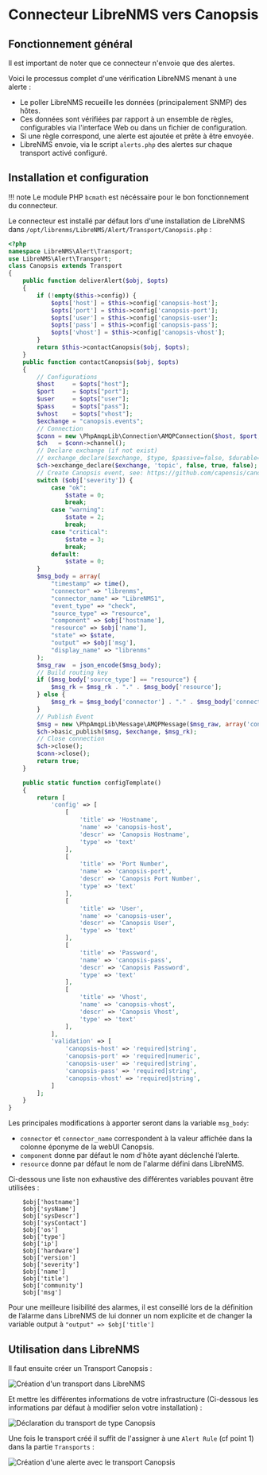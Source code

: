 # Connecteur LibreNMS vers Canopsis

## Fonctionnement général

Il est important de noter que ce connecteur n'envoie que des alertes.

Voici le processus complet d'une vérification LibreNMS menant à une alerte :

*  Le poller LibreNMS recueille les données (principalement SNMP) des hôtes.
*  Ces données sont vérifiées par rapport à un ensemble de règles, configurables via l'interface Web ou dans un fichier de configuration.
*  Si une règle correspond, une alerte est ajoutée et prête à être envoyée.
*  LibreNMS envoie, via le script `alerts.php` des alertes sur chaque transport activé configuré.

## Installation et configuration

!!! note
    Le module PHP `bcmath` est nécéssaire pour le bon fonctionnement du connecteur.

Le connecteur est installé par défaut lors d'une installation de LibreNMS dans `/opt/librenms/LibreNMS/Alert/Transport/Canopsis.php` :

```php
<?php
namespace LibreNMS\Alert\Transport;
use LibreNMS\Alert\Transport;
class Canopsis extends Transport
{
    public function deliverAlert($obj, $opts)
    {
        if (!empty($this->config)) {
            $opts['host'] = $this->config['canopsis-host'];
            $opts['port'] = $this->config['canopsis-port'];
            $opts['user'] = $this->config['canopsis-user'];
            $opts['pass'] = $this->config['canopsis-pass'];
            $opts['vhost'] = $this->config['canopsis-vhost'];
        }
        return $this->contactCanopsis($obj, $opts);
    }
    public function contactCanopsis($obj, $opts)
    {
        // Configurations
        $host     = $opts["host"];
        $port     = $opts["port"];
        $user     = $opts["user"];
        $pass     = $opts["pass"];
        $vhost    = $opts["vhost"];
        $exchange = "canopsis.events";
        // Connection
        $conn = new \PhpAmqpLib\Connection\AMQPConnection($host, $port, $user, $pass, $vhost);
        $ch   = $conn->channel();
        // Declare exchange (if not exist)
        // exchange_declare($exchange, $type, $passive=false, $durable=false, $auto_delete=true, $internal=false, $nowait=false, $arguments=null, $ticket=null)
        $ch->exchange_declare($exchange, 'topic', false, true, false);
        // Create Canopsis event, see: https://github.com/capensis/canopsis/wiki/Event-specification
        switch ($obj['severity']) {
            case "ok":
                $state = 0;
                break;
            case "warning":
                $state = 2;
                break;
            case "critical":
                $state = 3;
                break;
            default:
                $state = 0;
        }
        $msg_body = array(
            "timestamp" => time(),
            "connector" => "librenms",
            "connector_name" => "LibreNMS1",
            "event_type" => "check",
            "source_type" => "resource",
            "component" => $obj['hostname'],
            "resource" => $obj['name'],
            "state" => $state,
            "output" => $obj['msg'],
            "display_name" => "librenms"
        );
        $msg_raw  = json_encode($msg_body);
        // Build routing key
        if ($msg_body['source_type'] == "resource") {
            $msg_rk = $msg_rk . "." . $msg_body['resource'];
        } else {
            $msg_rk = $msg_body['connector'] . "." . $msg_body['connector_name'] . "." . $msg_body['event_type'] . "." . $msg_body['source_type'] . "." . $msg_body['component'];
        }
        // Publish Event
        $msg = new \PhpAmqpLib\Message\AMQPMessage($msg_raw, array('content_type' => 'application/json', 'delivery_mode' => 2));
        $ch->basic_publish($msg, $exchange, $msg_rk);
        // Close connection
        $ch->close();
        $conn->close();
        return true;
    }

    public static function configTemplate()
    {
        return [
            'config' => [
                [
                    'title' => 'Hostname',
                    'name' => 'canopsis-host',
                    'descr' => 'Canopsis Hostname',
                    'type' => 'text'
                ],
                [
                    'title' => 'Port Number',
                    'name' => 'canopsis-port',
                    'descr' => 'Canopsis Port Number',
                    'type' => 'text'
                ],
                [
                    'title' => 'User',
                    'name' => 'canopsis-user',
                    'descr' => 'Canopsis User',
                    'type' => 'text'
                ],
                [
                    'title' => 'Password',
                    'name' => 'canopsis-pass',
                    'descr' => 'Canopsis Password',
                    'type' => 'text'
                ],
                [
                    'title' => 'Vhost',
                    'name' => 'canopsis-vhost',
                    'descr' => 'Canopsis Vhost',
                    'type' => 'text'
                ],
            ],
            'validation' => [
                'canopsis-host' => 'required|string',
                'canopsis-port' => 'required|numeric',
                'canopsis-user' => 'required|string',
                'canopsis-pass' => 'required|string',
                'canopsis-vhost' => 'required|string',
            ]
        ];
    }
}
```

Les principales modifications à apporter seront dans la variable `msg_body`:

*  `connector` et `connector_name` correspondent à la valeur affichée dans la colonne éponyme de la webUI Canopsis.
*  `component` donne par défaut le nom d'hôte ayant déclenché l’alerte.
*  `resource` donne par défaut le nom de l'alarme défini dans LibreNMS.

Ci-dessous une liste non exhaustive des différentes variables pouvant être utilisées :

```
    $obj['hostname']
    $obj['sysName']
    $obj['sysDescr']
    $obj['sysContact']
    $obj['os']
    $obj['type']
    $obj['ip']
    $obj['hardware']
    $obj['version']
    $obj['severity']
    $obj['name']
    $obj['title']
    $obj['community']
    $obj['msg']

```

Pour une meilleure lisibilité des alarmes, il est conseillé lors de la définition de l’alarme dans LibreNMS de lui donner un nom explicite et de changer la variable output à `"output" => $obj['title']`

## Utilisation dans LibreNMS

Il faut ensuite créer un Transport Canopsis :

![Création d'un transport dans LibreNMS](img/librenms1.png)

Et mettre les différentes informations de votre infrastructure (Ci-dessous les informations par défaut à modifier selon votre installation) :

![Déclaration du transport de type Canopsis](img/librenms2.png)

Une fois le transport créé il suffit de l'assigner à une `Alert Rule` (cf point 1) dans la partie `Transports` :

![Création d'une alerte avec le transport Canopsis](img/librenms3.png)
